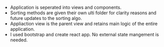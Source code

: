 - Application is seperated into views and components.
- Sorting methods are given their own ulti folder for clarity reasons and future updates to the sorting algo.
- Appliaction view is the parent view and retains main logic of the entire application.
- I used bootstrap and create react app. No external state mangement is needed.

